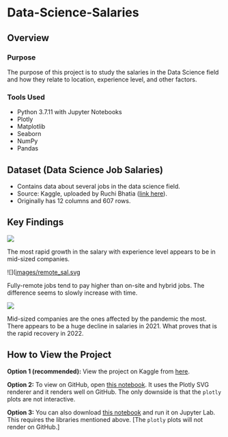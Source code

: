 # Data-Science-Salaries

## Overview
### Purpose
The purpose of this project is to study the salaries in the Data Science field and how they relate to location, experience level, and other factors.
### Tools Used
- Python 3.7.11 with Jupyter Notebooks
- Plotly
- Matplotlib
- Seaborn
- NumPy
- Pandas

## Dataset (Data Science Job Salaries)
- Contains data about several jobs in the data science field.
- Source: Kaggle, uploaded by Ruchi Bhatia ([link here](https://www.kaggle.com/datasets/ruchi798/data-science-job-salaries)).
- Originally has 12 columns and 607 rows.

## Key Findings
![](images/exp_sal.svg)

The most rapid growth in the salary with experience level appears to be in mid-sized companies.

![]([images/remote_sal.svg]()

Fully-remote jobs tend to pay higher than on-site and hybrid jobs. The difference seems to slowly increase with time.

![](images/time_sal.svg)

Mid-sized companies are the ones affected by the pandemic the most. There appears to be a huge decline in salaries in 2021. What proves that is the rapid recovery in 2022.

## How to View the Project
**Option 1 (recommended):** View the project on Kaggle from [here](https://www.kaggle.com/code/moaazmahmoud1/data-science-salaries?scriptVersionId=102193760).

**Option 2:** To view on GitHub, open [this notebook](notebook_github.ipynb). It uses the Plotly SVG renderer and it renders well on GitHub. The only downside is that the `plotly` plots are not interactive.

**Option 3:** You can also download [this notebook](notebook.ipynb) and run it on Jupyter Lab. This requires the libraries mentioned above. [The `plotly` plots will not render on GitHub.]
